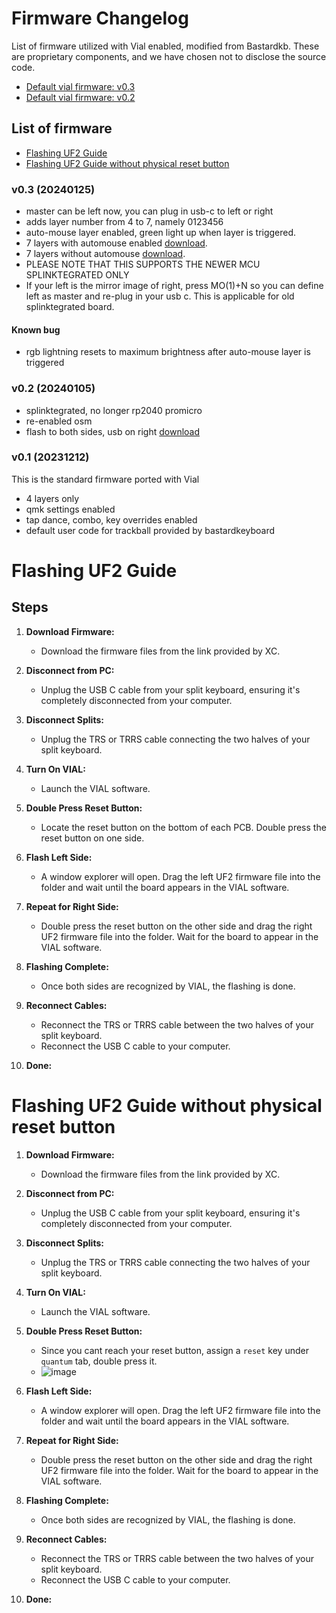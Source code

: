 # Firmware Changelog

List of firmware utilized with Vial enabled, modified from Bastardkb. These are proprietary components, and we have chosen not to disclose the source code.
- [Default vial firmware: v0.3](#v0.3-20240125)
- [Default vial firmware: v0.2](#v0.2-20240105)


## List of firmware
- [Flashing UF2 Guide](#flashing-uf2-guide)
- [Flashing UF2 Guide without physical reset button](#flashing-uf2-guide-without-physical-reset-button)

### v0.3 (20240125)
- master can be left now, you can plug in usb-c to left or right
- adds layer number from 4 to 7, namely 0123456
- auto-mouse layer enabled, green light up when layer is triggered.
- 7 layers with automouse enabled [download](https://drive.google.com/file/d/18dHiwoUvty3oQFYZd_iYd6_dex74NVbi/view?usp=drive_link).
- 7 layers without automouse [download](https://drive.google.com/file/d/1COwV89z8TxgxaGvSCS4ellqj0NpvF1bp/view?usp=drive_link).
- PLEASE NOTE THAT THIS SUPPORTS THE NEWER MCU SPLINKTEGRATED ONLY
- If your left is the mirror image of right, press MO(1)+N so you can define left as master and re-plug in your usb c. This is applicable for old splinktegrated board.

#### Known bug
- rgb lightning resets to maximum brightness after auto-mouse layer is triggered

### v0.2 (20240105)
- splinktegrated, no longer rp2040 promicro
- re-enabled osm
- flash to both sides, usb on right [download](https://drive.google.com/drive/u/0/folders/1wFJSKS4g3jTub1cuLj0BrvQfomj7d9PO)

### v0.1 (20231212)
This is the standard firmware ported with Vial
- 4 layers only
- qmk settings enabled
- tap dance, combo, key overrides enabled
- default user code for trackball provided by bastardkeyboard


# Flashing UF2 Guide

## Steps

1. **Download Firmware:**
   - Download the firmware files from the link provided by XC.

2. **Disconnect from PC:**
   - Unplug the USB C cable from your split keyboard, ensuring it's completely disconnected from your computer.

3. **Disconnect Splits:**
   - Unplug the TRS or TRRS cable connecting the two halves of your split keyboard.
     
4. **Turn On VIAL:**
   - Launch the VIAL software.

5. **Double Press Reset Button:**
   - Locate the reset button on the bottom of each PCB. Double press the reset button on one side.

6. **Flash Left Side:**
   - A window explorer will open. Drag the left UF2 firmware file into the folder and wait until the board appears in the VIAL software.

7. **Repeat for Right Side:**
   - Double press the reset button on the other side and drag the right UF2 firmware file into the folder. Wait for the board to appear in the VIAL software.

8. **Flashing Complete:**
   - Once both sides are recognized by VIAL, the flashing is done.

9. **Reconnect Cables:**
   - Reconnect the TRS or TRRS cable between the two halves of your split keyboard.
   - Reconnect the USB C cable to your computer.

10. **Done:**

# Flashing UF2 Guide without physical reset button
1. **Download Firmware:**
   - Download the firmware files from the link provided by XC.

2. **Disconnect from PC:**
   - Unplug the USB C cable from your split keyboard, ensuring it's completely disconnected from your computer.

3. **Disconnect Splits:**
   - Unplug the TRS or TRRS cable connecting the two halves of your split keyboard.
     
4. **Turn On VIAL:**
   - Launch the VIAL software.

5. **Double Press Reset Button:**
   - Since you cant reach your reset button, assign a `reset` key under `quantum` tab, double press it.
   - ![image](https://github.com/superxc3/xcmkb/assets/79617315/07247481-d3b3-4117-84a6-61a5754017e3)

6. **Flash Left Side:**
   - A window explorer will open. Drag the left UF2 firmware file into the folder and wait until the board appears in the VIAL software.

7. **Repeat for Right Side:**
   - Double press the reset button on the other side and drag the right UF2 firmware file into the folder. Wait for the board to appear in the VIAL software.

8. **Flashing Complete:**
   - Once both sides are recognized by VIAL, the flashing is done.

9. **Reconnect Cables:**
   - Reconnect the TRS or TRRS cable between the two halves of your split keyboard.
   - Reconnect the USB C cable to your computer.

10. **Done:**
